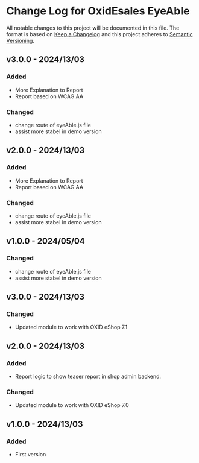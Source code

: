 # Change Log for OxidEsales EyeAble

All notable changes to this project will be documented in this file.
The format is based on [Keep a Changelog](http://keepachangelog.com/)
and this project adheres to [Semantic Versioning](http://semver.org/).

## v3.0.0 - 2024/13/03
### Added
- More Explanation to Report
- Report based on WCAG AA

### Changed
- change route of eyeAble.js file
- assist more stabel in demo version

## v2.0.0 - 2024/13/03
### Added
- More Explanation to Report
- Report based on WCAG AA

### Changed
- change route of eyeAble.js file
- assist more stabel in demo version

## v1.0.0 - 2024/05/04
### Changed
- change route of eyeAble.js file
- assist more stabel in demo version

## v3.0.0 - 2024/13/03

### Changed
- Updated module to work with OXID eShop 7.1

## v2.0.0 - 2024/13/03

### Added
- Report logic to show teaser report in shop admin backend.

### Changed
- Updated module to work with OXID eShop 7.0

## v1.0.0 - 2024/13/03

### Added
- First version 
